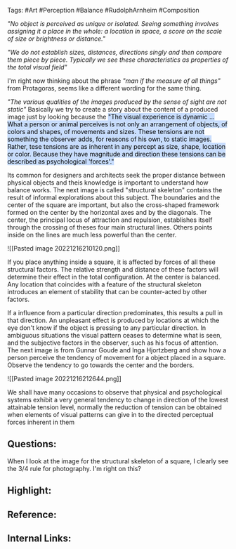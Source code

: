 Tags: #Art #Perception #Balance #RudolphArnheim #Composition 

_"No object is perceived as unique or isolated. Seeing something involves assigning it a place in the whole: a location in space, a score on the scale of size or brightness or distance."_

_"We do not establish sizes, distances, directions singly and then compare them piece by piece. Typically we see these characteristics as properties of the total visual field"_

I'm right now thinking about the phrase _"man if the measure of all things"_ from Protagoras, seems like a different wording for the same thing.

_"The various qualities of the images produced by the sense of sight are not static"_ Basically we try to create a story about the content of a produced image just by looking because the <mark style="background: #ADCCFFA6;">"The visual experience is dynamic ... What a person or animal perceives is not only an arrangement of objects, of colors and shapes, of movements and sizes. These tensions are not something the observer adds, for reasons of his own, to static images. Rather, tese tensions are as inherent in any percept as size, shape, location or color. Because they have magnitude and direction these tensions can be described as psychological 'forces'." </mark> 

Its common for designers and architects seek the proper distance between physical objects and theis knowledge is important to understand how balance works. The next image is called "structural skeleton" contains the result of informal explorations about this subject. The boundaries and the center of the square are important, but also the cross-shaped framework formed on the center by the horizontal axes and by the diagonals. The center, the principal locus of attraction and repulsion, establishes itself through the crossing of theses four main structural lines. Others points inside on the lines are much less powerful than the center.


![[Pasted image 20221216210120.png]]

If you place anything inside a square, it is affected by forces of all these structural factors. The relative strength and distance of these factors will determine their effect in the total configuration. At the center is balanced. Any location that coincides with a feature of the structural skeleton introduces an element of stability that can be counter-acted by other factors.

If a influence from a particular direction predominates, this results a pull in that direction. An unpleasant effect is produced by locations at which the eye don't know if the object is pressing to any particular direction. In ambiguous situations the visual pattern ceases to determine what is seen, and the subjective factors in the observer, such as his focus of attention. The next image is from Gunnar Goude and Inga Hjortzberg and show how a person perceive the tendency of movement for a object placed in a square. Observe the tendency to go towards the center and the borders.

![[Pasted image 20221216212644.png]]

We shall have many occasions to observe that physical and psychological systems exhibit a very general tendency to change in direction of the lowest attainable tension level, normally the reduction of tension can be obtained when elements of visual patterns can give in to the directed perceptual forces inherent in them
<h2>Questions:</h2>
When I look at the image for the structural skeleton of a square, I clearly see the 3/4 rule for photography. I'm right on this?

<h2>Highlight:</h2>
<h2>Reference: </h2>


<h2>Internal Links:</h2>